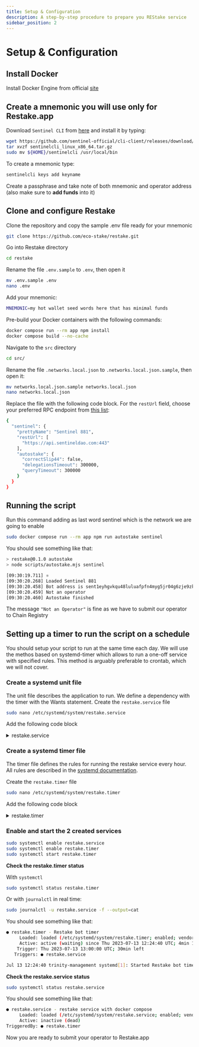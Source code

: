 ```yaml
---
title: Setup & Configuration
description: A step-by-step procedure to prepare you REStake service
sidebar_position: 2
---
```


# Setup & Configuration

## Install Docker

Install Docker Engine from official [site](https://docs.docker.com/engine/)

## Create a mnemonic you will use only for Restake.app

Download `Sentinel CLI` from [here](https://github.com/sentinel-official/cli-client/releases) and install it by typing:

```bash
wget https://github.com/sentinel-official/cli-client/releases/download/v0.X.X/sentinelcli_linux_x86_64.tar.gz
tar xvzf sentinelcli_linux_x86_64.tar.gz
sudo mv ${HOME}/sentinelcli /usr/local/bin
```

To create a mnemonic type:

```bash
sentinelcli keys add keyname
```

Create a passphrase and take note of both mnemonic and operator address (also make sure to **add funds** into it)

## Clone and configure Restake

Clone the repository and copy the sample .env file ready for your mnemonic

```bash
git clone https://github.com/eco-stake/restake.git
```

Go into Restake directory

```bash
cd restake
```

Rename the file  `.env.sample` to `.env`, then open it

```bash
mv .env.sample .env
nano .env
```

Add your mnemonic:

```bash
MNEMONIC=my hot wallet seed words here that has minimal funds
```

Pre-build your Docker containers with the following commands:

```bash
docker compose run --rm app npm install
docker compose build --no-cache
```

Navigate to the `src` directory

```bash
cd src/
```

Rename the file `.networks.local.json` to `.networks.local.json.sample`, then open it:

```bash
mv networks.local.json.sample networks.local.json
nano networks.local.json
```

Replace the file with the following code block. For the `restUrl` field, choose your preferred RPC endpoint from [this list](https://sentnodes.com/public-rpc):

```bash title=".networks.local.json"
{
  "sentinel": {
    "prettyName": "Sentinel 881",
    "restUrl": [
      "https://api.sentineldao.com:443" 
    ],
    "autostake": {
      "correctSlip44": false,
      "delegationsTimeout": 300000,
      "queryTimeout": 300000
    }
  }
}
```

## Running the script

Run this command adding as last word sentinel which is the network we are going to enable

```bash
sudo docker compose run --rm app npm run autostake sentinel
```

You should see something like that:

```bash
> restake@0.1.0 autostake
> node scripts/autostake.mjs sentinel

[09:30:19.711] ⚛
[09:30:20.268] Loaded Sentinel 881
[09:30:20.458] Bot address is sent1eyhgvkqu48luluafpfn4myg5jr04g6zje9zkkf
[09:30:20.459] Not an operator
[09:30:20.460] Autostake finished
```

The message `"Not an Operator"` is fine as we have to submit our operator to Chain Registry

## Setting up a timer to run the script on a schedule

You should setup your script to run at the same time each day. We will use the methos based on systemd-timer which allows to run a one-off service with specified rules. This method is arguably preferable to crontab, which we will not cover.

### Create a systemd unit file

The unit file describes the application to run. We define a dependency with the timer with the Wants statement.
Create the `restake.service` file

```bash
sudo nano /etc/systemd/system/restake.service
```

Add the following code block

<details>
<summary>restake.service</summary>
<p>

```bash title="/etc/systemd/system/restake.service"
[Unit]
Description=restake service with docker compose
Requires=docker.service
After=docker.service
Wants=restake.timer

[Service]
Type=oneshot
WorkingDirectory=/home/trinity/restake
ExecStart=/usr/bin/docker compose run --rm app npm run autostake sentinel

[Install]
WantedBy=multi-user.target
```

</p>
</details>

### Create a systemd timer file

The timer file defines the rules for running the restake service every hour. All rules are described in the [systemd documentation](https://www.freedesktop.org/software/systemd/man/systemd.timer.html).

Create the `restake.timer` file

```bash
sudo nano /etc/systemd/system/restake.timer
```

Add the following code block

<details>
<summary>restake.timer</summary>
<p>

```bash title="/etc/systemd/system/restake.timer"
[Unit]
Description=Restake bot timer

[Timer]
AccuracySec=1min
OnCalendar=*-*-* *:00:00

[Install]
WantedBy=timers.target
```

</p>
</details>

### Enable and start the 2 created services

```bash
sudo systemctl enable restake.service
sudo systemctl enable restake.timer
sudo systemctl start restake.timer
```

**Check the restake.timer status**

With `systemctl`

```bash
sudo systemctl status restake.timer
```

Or with `journalctl` in real time:

```bash
sudo journalctl -u restake.service -f --output=cat
```

You should see something like that:

```bash
● restake.timer - Restake bot timer
     Loaded: loaded (/etc/systemd/system/restake.timer; enabled; vendor preset: enabled)
     Active: active (waiting) since Thu 2023-07-13 12:24:40 UTC; 4min 19s ago
    Trigger: Thu 2023-07-13 13:00:00 UTC; 30min left
   Triggers: ● restake.service

Jul 13 12:24:40 trinity-management systemd[1]: Started Restake bot timer.
```

**Check the restake.service status**

```bash
sudo systemctl status restake.service
```

You should see something like that:

```bash
● restake.service - restake service with docker compose
     Loaded: loaded (/etc/systemd/system/restake.service; enabled; vendor preset: enabled)
     Active: inactive (dead)
TriggeredBy: ● restake.timer
```

Now you are ready to submit your operator to Restake.app